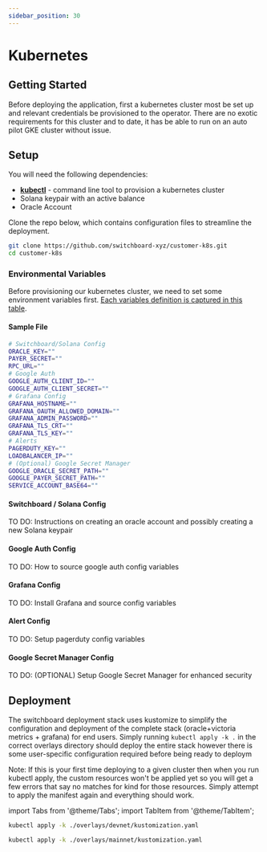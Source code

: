 ```yaml
---
sidebar_position: 30
---
```


# Kubernetes

## Getting Started

Before deploying the application, first a kubernetes cluster most be set up and relevant credentials be provisioned to the operator. There are no exotic requirements for this cluster and to date, it has be able to run on an auto pilot GKE cluster without issue.

## Setup

You will need the following dependencies:

- **[kubectl](https://kubernetes.io/docs/tasks/tools/#kubectl)** - command line tool to provision a kubernetes cluster
- Solana keypair with an active balance
- Oracle Account

Clone the repo below, which contains configuration files to streamline the deployment.

```bash
git clone https://github.com/switchboard-xyz/customer-k8s.git
cd customer-k8s
```

### Environmental Variables

Before provisioning our kubernetes cluster, we need to set some environment variables first. [Each variables definition is captured in this table](./env.md).

#### Sample File

```bash env title=".env"
# Switchboard/Solana Config
ORACLE_KEY=""
PAYER_SECRET=""
RPC_URL=""
# Google Auth
GOOGLE_AUTH_CLIENT_ID=""
GOOGLE_AUTH_CLIENT_SECRET=""
# Grafana Config
GRAFANA_HOSTNAME=""
GRAFANA_OAUTH_ALLOWED_DOMAIN=""
GRAFANA_ADMIN_PASSWORD=""
GRAFANA_TLS_CRT=""
GRAFANA_TLS_KEY=""
# Alerts
PAGERDUTY_KEY=""
LOADBALANCER_IP=""
# (Optional) Google Secret Manager
GOOGLE_ORACLE_SECRET_PATH=""
GOOGLE_PAYER_SECRET_PATH=""
SERVICE_ACCOUNT_BASE64=""
```

<!-- TO DO: Instructions on where each variable comes from -->

#### Switchboard / Solana Config

TO DO: Instructions on creating an oracle account and possibly creating a new Solana keypair

#### Google Auth Config

TO DO: How to source google auth config variables

#### Grafana Config

TO DO: Install Grafana and source config variables

#### Alert Config

TO DO: Setup pagerduty config variables

#### Google Secret Manager Config

TO DO: (OPTIONAL) Setup Google Secret Manager for enhanced security

## Deployment

The switchboard deployment stack uses kustomize to simplify the configuration and deployment of the complete stack (oracle+victoria metrics + grafana) for end users. Simply running `kubectl apply -k .` in the correct overlays directory should deploy the entire stack however there is some user-specific configuration required before being ready to deploym

Note: If this is your first time deploying to a given cluster then when you run kubectl apply, the custom resources won't be applied yet so you will get a few errors that say no matches for kind for those resources. Simply attempt to apply the manifest again and everything should work.

import Tabs from '@theme/Tabs';
import TabItem from '@theme/TabItem';

<Tabs>
<TabItem value="devnet" label="Devnet" default>

```bash
kubectl apply -k ./overlays/devnet/kustomization.yaml
```

</TabItem>
<TabItem value="mainnet" label="Main-net">

```bash
kubectl apply -k ./overlays/mainnet/kustomization.yaml
```

</TabItem>
</Tabs>
